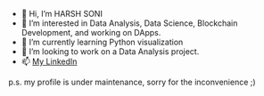 - 👋 Hi, I’m HARSH SONI
- 👀 I’m interested in Data Analysis, Data Science, Blockchain Development, and working on DApps.
- 🌱 I’m currently learning Python visualization 
- 💞️ I’m looking to work on a Data Analysis project.
- 📫 [My LinkedIn](https://www.linkedin.com/in/harsh-soni-0b5222257/)

p.s. my profile is under maintenance, sorry for the inconvenience ;)
<!---
ErrorxMaker/ErrorxMaker is a ✨ special ✨ repository because its `README.md` (this file) appears on your GitHub profile.
You can click the Preview link to take a look at your changes.
--->
